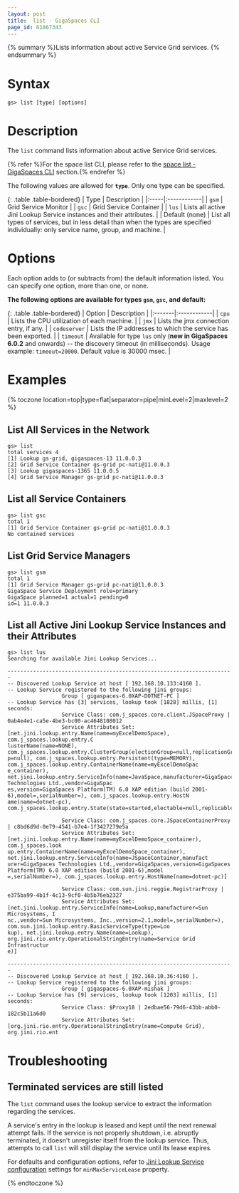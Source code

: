 ```yaml
---
layout: post
title:  list - GigaSpaces CLI
page_id: 61867343
---
```


{% summary %}Lists information about active Service Grid services. {% endsummary %}

# Syntax

    gs> list [type] [options]

# Description

The `list` command lists information about active Service Grid services.

{% refer %}For the space list CLI, please refer to the [space list - GigaSpaces CLI](./space-list---gigaspaces-cli.html) section.{% endrefer %}

The following values are allowed for **`type`**. Only one type can be specified.

{: .table .table-bordered}
| Type | Description |
|:-----|:------------|
| `gsm` | Grid Service Monitor |
| `gsc` | Grid Service Container |
| `lus` | Lists all active Jini Lookup Service instances and their attributes. |
| Default (none) | List all types of services, but in less detail than when the types are specified individually: only service name, group, and machine. |

# Options

Each option adds to (or subtracts from) the default information listed. You can specify one option, more than one, or none.

**The following options are available for types `gsm`, `gsc`, and default:**

{: .table .table-bordered}
| Option | Description |
|:-------|:------------|
| `cpu` | Lists the CPU utilization of each machine. |
| `jmx` | Lists the jmx connection entry, if any. |
| `codeserver` | Lists the IP addresses to which the service has been exported. |
| `timeout` | Available for type `lus` only (**new in GigaSpaces 6.0.2** and onwards) -- the discovery timeout (in milliseconds). Usage example: `timeout=20000`. Default value is 30000 msec. |

# Examples

{% toczone location=top|type=flat|separator=pipe|minLevel=2|maxlevel=2 %}

## List All Services in the Network

    gs> list
    total services 4
    [1] Lookup gs-grid, gigaspaces-13 11.0.0.3
    [2] Grid Service Container gs-grid pc-nati@11.0.0.3
    [3] Lookup gigaspaces-1365 11.0.0.5
    [4] Grid Service Manager gs-grid pc-nati@11.0.0.3

## List all Service Containers

    gs> list gsc
    total 1
    [1] Grid Service Container gs-grid pc-nati@11.0.0.3
    No contained services

## List Grid Service Managers

    gs> list gsm
    total 1
    [1] Grid Service Manager gs-grid pc-nati@11.0.0.3
    GigaSpace Service Deployment role=primary
    GigaSpace planned=1 actual=1 pending=0
    id=1 11.0.0.3

## List all Active Jini Lookup Service Instances and their Attributes

    gs> list lus
    Searching for available Jini Lookup Services...

    -----------------------------------------------------------------------
    -- Discovered Lookup Service at host [ 192.168.10.133:4160 ].
    -- Lookup Service registered to the following jini groups:
                     Group [ gigaspaces-6.0XAP-DOTNET-PC ]
    -- Lookup Service has [3] services, lookup took [1828] millis, [1] seconds:
                     Service Class: com.j_spaces.core.client.JSpaceProxy | 0ab4e4e1-ca5e-4be3-bc00-ac4648108012
                     Service Attributes Set: [net.jini.lookup.entry.Name(name=myExcelDemoSpace), com.j_spaces.lookup.entry.C
    lusterName(name=NONE), com.j_spaces.lookup.entry.ClusterGroup(electionGroup=null,replicationGroup=NONE,loadBalancingGrou
    p=null), com.j_spaces.lookup.entry.Persistent(type=MEMORY), com.j_spaces.lookup.entry.ContainerName(name=myExcelDemoSpac
    e_container), net.jini.lookup.entry.ServiceInfo(name=JavaSpace,manufacturer=GigaSpaces Technologies Ltd.,vendor=GigaSpac
    es,version=GigaSpaces Platform(TM) 6.0 XAP edition (build 2001-6),model=,serialNumber=), com.j_spaces.lookup.entry.HostN
    ame(name=dotnet-pc), com.j_spaces.lookup.entry.State(state=started,electable=null,replicable=null)]

                     Service Class: com.j_spaces.core.JSpaceContainerProxy | c8bd6d9d-0e79-4541-b7e4-1f3427279e5a
                     Service Attributes Set: [net.jini.lookup.entry.Name(name=myExcelDemoSpace_container), com.j_spaces.look
    up.entry.ContainerName(name=myExcelDemoSpace_container), net.jini.lookup.entry.ServiceInfo(name=JSpaceContainer,manufact
    urer=GigaSpaces Technologies Ltd.,vendor=GigaSpaces,version=GigaSpaces Platform(TM) 6.0 XAP edition (build 2001-6),model
    =,serialNumber=), com.j_spaces.lookup.entry.HostName(name=dotnet-pc)]

                     Service Class: com.sun.jini.reggie.RegistrarProxy | e375ba99-4b1f-4c13-9cf0-4b5b76eb2327
                     Service Attributes Set: [net.jini.lookup.entry.ServiceInfo(name=Lookup,manufacturer=Sun Microsystems, I
    nc.,vendor=Sun Microsystems, Inc.,version=2.1,model=,serialNumber=), com.sun.jini.lookup.entry.BasicServiceType(type=Loo
    kup), net.jini.lookup.entry.Name(name=Lookup), org.jini.rio.entry.OperationalStringEntry(name=Service Grid Infrastructur
    e)]

    -----------------------------------------------------------------------
    -- Discovered Lookup Service at host [ 192.168.10.36:4160 ].
    -- Lookup Service registered to the following jini groups:
                     Group [ gigaspaces-6.0XAP-mishak ]
    -- Lookup Service has [9] services, lookup took [1203] millis, [1] seconds:
                     Service Class: $Proxy18 | 2edbae56-79d6-43bb-abb0-182c5b11a6d0
                     Service Attributes Set: [org.jini.rio.entry.OperationalStringEntry(name=Compute Grid), org.jini.rio.ent

# Troubleshooting

## Terminated services are still listed

The `list` command uses the lookup service to extract the information regarding the services.

A service's entry in the lookup is leased and kept until the next renewal attempt fails. If the service is not properly shutdown, i.e. abruptly terminated, it doesn't unregister itself from the lookup service. Thus, attempts to call `list` will still display the service until its lease expires.

For defaults and configuration options, refer to [Jini Lookup Service configuration](./lookup-service-configuration.html) settings for `minMaxServiceLease` property.

{% endtoczone %}
